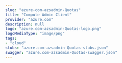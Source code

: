 ```yaml
---
slug: "azure-com-azsadmin-Quotas"
title: "Compute Admin Client"
provider: "azure.com"
description: null
logo: "azure.com-azsadmin-Quotas-logo.png"
logoMediaType: "image/png"
tags:
- "cloud"
stubs: "azure.com-azsadmin-Quotas-stubs.json"
swagger: "azure.com-azsadmin-Quotas-swagger.json"
---
```

